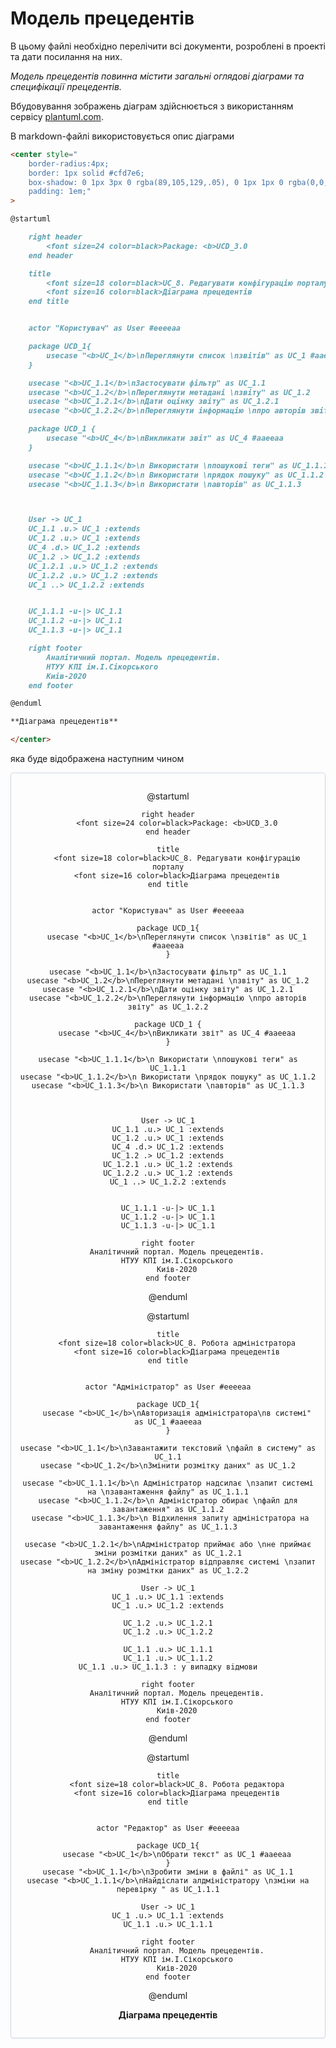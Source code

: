 # Модель прецедентів

В цьому файлі необхідно перелічити всі документи, розроблені в проекті та дати посилання на них.

_Модель прецедентів повинна містити загальні оглядові діаграми та специфікації прецедентів._

Вбудовування зображень діаграм здійснюється з використанням сервісу [plantuml.com](https://plantuml.com/).

В markdown-файлі використовується опис діаграми

```md
<center style="
    border-radius:4px;
    border: 1px solid #cfd7e6;
    box-shadow: 0 1px 3px 0 rgba(89,105,129,.05), 0 1px 1px 0 rgba(0,0,0,.025);
    padding: 1em;"
>

@startuml

    right header
        <font size=24 color=black>Package: <b>UCD_3.0
    end header

    title
        <font size=18 color=black>UC_8. Редагувати конфігурацію порталу
        <font size=16 color=black>Діаграма прецедентів
    end title


    actor "Користувач" as User #eeeeaa

    package UCD_1{
        usecase "<b>UC_1</b>\nПереглянути список \nзвітів" as UC_1 #aaeeaa
    }

    usecase "<b>UC_1.1</b>\nЗастосувати фільтр" as UC_1.1
    usecase "<b>UC_1.2</b>\nПереглянути метадані \nзвіту" as UC_1.2
    usecase "<b>UC_1.2.1</b>\nДати оцінку звіту" as UC_1.2.1
    usecase "<b>UC_1.2.2</b>\nПереглянути інформацію \nпро авторів звіту" as UC_1.2.2

    package UCD_1 {
        usecase "<b>UC_4</b>\nВикликати звіт" as UC_4 #aaeeaa
    }

    usecase "<b>UC_1.1.1</b>\n Використати \nпошукові теги" as UC_1.1.1
    usecase "<b>UC_1.1.2</b>\n Використати \nрядок пошуку" as UC_1.1.2
    usecase "<b>UC_1.1.3</b>\n Використати \nавторів" as UC_1.1.3



    User -> UC_1
    UC_1.1 .u.> UC_1 :extends
    UC_1.2 .u.> UC_1 :extends
    UC_4 .d.> UC_1.2 :extends
    UC_1.2 .> UC_1.2 :extends
    UC_1.2.1 .u.> UC_1.2 :extends
    UC_1.2.2 .u.> UC_1.2 :extends
    UC_1 ..> UC_1.2.2 :extends


    UC_1.1.1 -u-|> UC_1.1
    UC_1.1.2 -u-|> UC_1.1
    UC_1.1.3 -u-|> UC_1.1

    right footer
        Аналітичний портал. Модель прецедентів.
        НТУУ КПІ ім.І.Сікорського
        Киів-2020
    end footer

@enduml

**Діаграма прецедентів**

</center>
```

яка буде відображена наступним чином

<center style="
    border-radius:4px;
    border: 1px solid #cfd7e6;
    box-shadow: 0 1px 3px 0 rgba(89,105,129,.05), 0 1px 1px 0 rgba(0,0,0,.025);
    padding: 1em;"
>

@startuml

    right header
        <font size=24 color=black>Package: <b>UCD_3.0
    end header

    title
        <font size=18 color=black>UC_8. Редагувати конфігурацію порталу
        <font size=16 color=black>Діаграма прецедентів
    end title


    actor "Користувач" as User #eeeeaa

    package UCD_1{
        usecase "<b>UC_1</b>\nПереглянути список \nзвітів" as UC_1 #aaeeaa
    }

    usecase "<b>UC_1.1</b>\nЗастосувати фільтр" as UC_1.1
    usecase "<b>UC_1.2</b>\nПереглянути метадані \nзвіту" as UC_1.2
    usecase "<b>UC_1.2.1</b>\nДати оцінку звіту" as UC_1.2.1
    usecase "<b>UC_1.2.2</b>\nПереглянути інформацію \nпро авторів звіту" as UC_1.2.2

    package UCD_1 {
        usecase "<b>UC_4</b>\nВикликати звіт" as UC_4 #aaeeaa
    }

    usecase "<b>UC_1.1.1</b>\n Використати \nпошукові теги" as UC_1.1.1
    usecase "<b>UC_1.1.2</b>\n Використати \nрядок пошуку" as UC_1.1.2
    usecase "<b>UC_1.1.3</b>\n Використати \nавторів" as UC_1.1.3



    User -> UC_1
    UC_1.1 .u.> UC_1 :extends
    UC_1.2 .u.> UC_1 :extends
    UC_4 .d.> UC_1.2 :extends
    UC_1.2 .> UC_1.2 :extends
    UC_1.2.1 .u.> UC_1.2 :extends
    UC_1.2.2 .u.> UC_1.2 :extends
    UC_1 ..> UC_1.2.2 :extends


    UC_1.1.1 -u-|> UC_1.1
    UC_1.1.2 -u-|> UC_1.1
    UC_1.1.3 -u-|> UC_1.1

    right footer
        Аналітичний портал. Модель прецедентів.
        НТУУ КПІ ім.І.Сікорського
        Киів-2020
    end footer

@enduml

@startuml

    title
        <font size=18 color=black>UC_8. Робота адміністратора
        <font size=16 color=black>Діаграма прецедентів
    end title


    actor "Адміністратор" as User #eeeeaa

    package UCD_1{
        usecase "<b>UC_1</b>\nАвторизація адміністратора\nв системі" as UC_1 #aaeeaa
    }

    usecase "<b>UC_1.1</b>\nЗавантажити текстовий \nфайл в систему" as UC_1.1
    usecase "<b>UC_1.2</b>\nЗмінити розмітку даних" as UC_1.2

    usecase "<b>UC_1.1.1</b>\n Адміністратор надсилає \nзапит системі на \nзавантаження файлу" as UC_1.1.1
    usecase "<b>UC_1.1.2</b>\n Адміністратор обирає \nфайл для завантаження" as UC_1.1.2
     usecase "<b>UC_1.1.3</b>\n Відхилення запиту адміністратора на завантаження файлу" as UC_1.1.3

    usecase "<b>UC_1.2.1</b>\nАдміністратор приймає або \nне приймає зміни розмітки даних" as UC_1.2.1
    usecase "<b>UC_1.2.2</b>\nАдміністратор відправляє системі \nзапит на зміну розмітки даних" as UC_1.2.2

    User -> UC_1
    UC_1 .u.> UC_1.1 :extends
    UC_1 .u.> UC_1.2 :extends

    UC_1.2 .u.> UC_1.2.1
    UC_1.2 .u.> UC_1.2.2

    UC_1.1 .u.> UC_1.1.1
    UC_1.1 .u.> UC_1.1.2
    UC_1.1 .u.> UC_1.1.3 : у випадку вiдмови

    right footer
        Аналітичний портал. Модель прецедентів.
        НТУУ КПІ ім.І.Сікорського
        Киів-2020
    end footer

@enduml

@startuml

    title
        <font size=18 color=black>UC_8. Робота редактора
        <font size=16 color=black>Діаграма прецедентів
    end title


    actor "Редактор" as User #eeeeaa

    package UCD_1{
        usecase "<b>UC_1</b>\nОбрати текст" as UC_1 #aaeeaa
    }
    usecase "<b>UC_1.1</b>\nЗробити зміни в файлі" as UC_1.1
    usecase "<b>UC_1.1.1</b>\nНайдіслати алдміністратору \nзміни на перевірку " as UC_1.1.1

    User -> UC_1
    UC_1 .u.> UC_1.1 :extends
    UC_1.1 .u.> UC_1.1.1

    right footer
        Аналітичний портал. Модель прецедентів.
        НТУУ КПІ ім.І.Сікорського
        Киів-2020
    end footer

@enduml

**Діаграма прецедентів**

</center>
